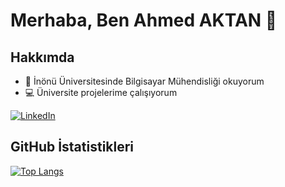 # Merhaba, Ben Ahmed AKTAN 👋

## Hakkımda

- 🌱 İnönü Üniversitesinde Bilgisayar Mühendisliği okuyorum
- 💻 Üniversite projelerime çalışıyorum
 
[![LinkedIn](https://img.shields.io/badge/LinkedIn-0A66C2?style=flat&logo=linkedin&logoColor=white)](https://www.linkedin.com/in/ahmedaktan)

## GitHub İstatistikleri

[![Top Langs](https://github-readme-stats.vercel.app/api/top-langs/?username=aahmedaktan&layout=donut)](https://github.com/aahmedaktan/github-readme-stats)
<img src="https://komarev.com/ghpvc/?username=aahmedaktan&style=flat-square&color=blue" alt=""/>
